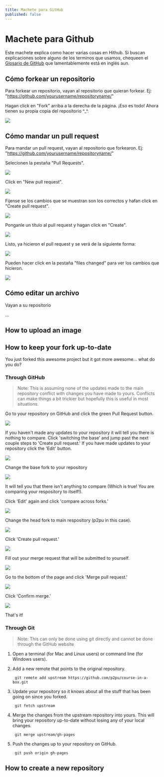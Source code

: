 ```yaml
---
title: Machete para GitHub
published: false
---
```


# Machete para Github

Este machete explica como hacer varias cosas en Hithub. Si buscan explicaciones sobre alguno de los terminos que usamos, chequeen el [Glosario de GitHub](https://help.github.com/articles/github-glossary) que lamentablemente está en inglés aun.

## Cómo forkear un repositorio

Para forkear un repositorio, vayan al repositorio que quieran forkear. Ej: "https://github.com/yourusername/repositoryname/"

Hagan click en "Fork" arriba a la derecha de la página. ¡Eso es todo! Ahora tienen su propia copia del repositorio ^_^.

![]({{site.baseurl}}/assets/img/tools/github-fork-step-1.png)

## Cómo mandar un pull request

Para mandar un pull request, vayan al repositorio que forkearon. Ej: "https://github.com/yourusername/repositoryname/"

Selecionen la pestaña "Pull Requests".

![]({{site.baseurl}}/assets/img/tools/github-pull-request-step-1-small.png)

Click en "New pull request".

![]({{site.baseurl}}/assets/img/tools/github-pull-request-step-2-small.png)

Fijense se los cambios que se muestran son los correctos y hafan click en "Create pull request".

![]({{site.baseurl}}/assets/img/tools/github-pull-request-step-3-small.png)

Ponganle un título al pull request y hagan click en "Create".


![]({{site.baseurl}}/assets/img/tools/github-pull-request-step-4-small.png)

Listo, ya hicieron el pull request y se verá de la siguiente forma:

![]({{site.baseurl}}/assets/img/tools/github-pull-request-step-5-small.png)

Pueden hacer click en la pestaña "files changed" para ver los cambios que hicieron.

![]({{site.baseurl}}/assets/img/tools/github-pull-request-step-6-small.png)

## Cómo editar un archivo

Vayan a su repositorio

...

## How to upload an image

## How to keep your fork up-to-date
You just forked this awesome project but it got more awesome... what do you do?

### Through GitHub
> Note:  This is assuming none of the updates made to the main repository conflict with changes you have made to yours.  Conflicts can make things a bit trickier but hopefully this is useful in most situations.

Go to your repository on GitHub and click the green Pull Request button.

 ![]({{site.baseurl}}/assets/img/tools/github-upstream-step-1.png)

If you haven't made any updates to your repository it will tell you there is nothing to compare.  Click 'switching the base' and jump past the next couple steps to 'Create pull request.'  If you have made updates to your repository click the 'Edit' button.

 ![]({{site.baseurl}}/assets/img/tools/github-upstream-step-2.png)

Change the base fork to your repository

  ![]({{site.baseurl}}/assets/img/tools/github-upstream-step-2-1.png)

It will tell you that there isn't anything to compare (Which is true! You are comparing your respository to itself!).

Click 'Edit' again and click 'compare across forks.'

  ![]({{site.baseurl}}/assets/img/tools/github-upstream-step-2-2.png)

Change the head fork to main respository (p2pu in this case).

  ![]({{site.baseurl}}/assets/img/tools/github-upstream-step-2-3.png)

Click 'Create pull request.'

 ![]({{site.baseurl}}/assets/img/tools/github-upstream-step-3.png)

Fill out your merge request that will be submitted to yourself.

 ![]({{site.baseurl}}/assets/img/tools/github-upstream-step-4.png)

Go to the bottom of the page and click 'Merge pull request.'

 ![]({{site.baseurl}}/assets/img/tools/github-upstream-step-5.png)

Click 'Confirm merge.'

 ![]({{site.baseurl}}/assets/img/tools/github-upstream-step-6.png)

That's it!  

### Through Git
> Note: This can only be done using git directly and cannot be done through the GitHub website

1. Open a terminal (for Mac and Linux users) or command line (for Windows users).

1. Add a new remote that points to the original repository.

        git remote add upstream https://github.com/p2pu/course-in-a-box.git

1. Update your repository so it knows about all the stuff that has been going on since you forked.

        git fetch upstream

1. Merge the changes from the upstream repository into yours.  This will bring your repository up-to-date without losing any of your local changes.

        git merge upstream/gh-pages

1. Push the changes up to your repository on GitHub.

        git push origin gh-pages

## How to create a new repository

